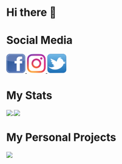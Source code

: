 # Hi there 👋

# Social Media

<a href = "https://www.facebook.com/anneemojo">
    <img src = "Social Media Logos/Facebook.png" width = "auto" height = "50px" />
</a>

<a href = "https://www.instagram.com/anne_mojo/">
    <img src = "Social Media Logos/Instagram.png" width = "auto" height = "50px" />
</a>

<a href = "https://twitter.com/AnaMitrea">
    <img src = "Social Media Logos/Twitter.png" width = "auto" height = "50px" />
</a>

# My Stats

<a href = "https://github.com/AnaMitrea?tab=repositories">
  <img src = "https://github-readme-stats.vercel.app/api?username=AnneeMojo&count_private=true&show_icons=true&theme=tokyonight&include_all_commits=true" align = "center" />
</a>

<a href = "https://github.com/AnaMitrea?tab=repositories">
  <img src = "https://github-readme-stats.vercel.app/api/top-langs/?username=AnneeMojo&langs_count=10&theme=tokyonight&layout=compact&card_width=270" align = "center" />
</a>

# My Personal Projects

<a href = "https://github.com/AnaMitrea/BibLis">
  <img src = "https://github-readme-stats.vercel.app/api/pin/?username=AnneeMojo&repo=BibLis&theme=tokyonight&hide_border" align = "center" />
</a>
